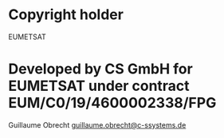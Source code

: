 # Copyright holder
EUMETSAT
# Developed by CS GmbH for EUMETSAT under contract EUM/C0/19/4600002338/FPG
Guillaume Obrecht <guillaume.obrecht@c-ssystems.de>
